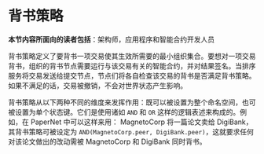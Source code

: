 # 背书策略

**本节内容所面向的读者包括**：架构师，应用程序和智能合约开发人员

背书策略定义了要背书一项交易使其生效所需要的最小组织集合。要想对一项交易背书，组织的背书节点需要运行与该交易有关的智能合约，并对结果签名。当排序服务将交易发送给提交节点，节点们将各自检查该交易的背书是否满足背书策略。如果不满足的话，交易被撤销，不会对世界状态产生影响。

背书策略从以下两种不同的维度来发挥作用：既可以被设置为整个命名空间，也可被设置为单个状态键。它们是使用诸如 `AND` 和 `OR` 这样的逻辑表述来构成的。例如，在 PaperNet 中可以这样来用： MagnetoCorp 将一篇论文卖给 DigiBank，其背书策略可被设定为  `AND(MagnetoCorp.peer, DigiBank.peer)`，这就要求任何对该论文做出的改动需被 MagnetoCorp 和 DigiBank 同时背书。



<!--- Licensed under Creative Commons Attribution 4.0 International License
https://creativecommons.org/licenses/by/4.0/ -->
